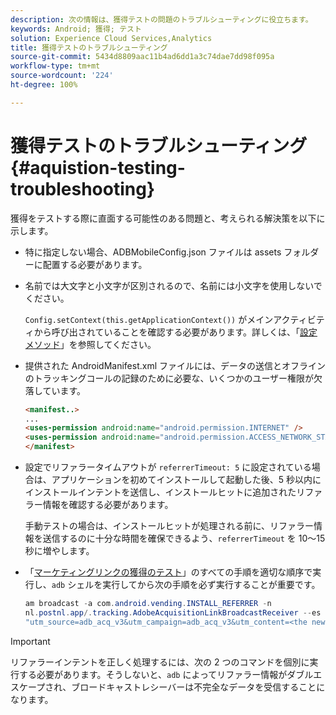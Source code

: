 ```yaml
---
description: 次の情報は、獲得テストの問題のトラブルシューティングに役立ちます。
keywords: Android; 獲得; テスト
solution: Experience Cloud Services,Analytics
title: 獲得テストのトラブルシューティング
source-git-commit: 5434d8809aac11b4ad6dd1a3c74dae7dd98f095a
workflow-type: tm+mt
source-wordcount: '224'
ht-degree: 100%

---
```



# 獲得テストのトラブルシューティング {#aquistion-testing-troubleshooting}

獲得をテストする際に直面する可能性のある問題と、考えられる解決策を以下に示します。

* 特に指定しない場合、ADBMobileConfig.json ファイルは assets フォルダーに配置する必要があります。

* 名前では大文字と小文字が区別されるので、名前には小文字を使用しないでください。

   `Config.setContext(this.getApplicationContext())` がメインアクティビティから呼び出されていることを確認する必要があります。詳しくは、「[設定メソッド](../configuration/methods.md)」を参照してください。

* 提供された AndroidManifest.xml ファイルには、データの送信とオフラインのトラッキングコールの記録のために必要な、いくつかのユーザー権限が欠落しています。

   ```html
   <manifest..>
   ... 
   <uses-permission android:name="android.permission.INTERNET" />
   <uses-permission android:name="android.permission.ACCESS_NETWORK_STATE" />
   </manifest>
   ```

* 設定でリファラータイムアウトが `referrerTimeout: 5` に設定されている場合は、アプリケーションを初めてインストールして起動した後、5 秒以内にインストールインテントを送信し、インストールヒットに追加されたリファラー情報を確認する必要があります。

   手動テストの場合は、インストールヒットが処理される前に、リファラー情報を送信するのに十分な時間を確保できるよう、`referrerTimeout` を 10～15 秒に増やします。

* 「[マーケティングリンクの獲得のテスト](t-t-testing-marketing-link-acquisition.md)」のすべての手順を適切な順序で実行し、`adb` シェルを実行してから次の手順を必ず実行することが重要です。

   ```java
   am broadcast -a com.android.vending.INSTALL_REFERRER -n 
   nl.postnl.app/.tracking.AdobeAcquisitionLinkBroadcastReceiver --es "referrer"
   "utm_source=adb_acq_v3&utm_campaign=adb_acq_v3&utm_content=<the newly generated id at step #7>"
   ```

>[!IMPORTANT]
>
>リファラーインテントを正しく処理するには、次の 2 つのコマンドを個別に実行する必要があります。そうしないと、`adb` によってリファラー情報がダブルエスケープされ、ブロードキャストレシーバーは不完全なデータを受信することになります。

